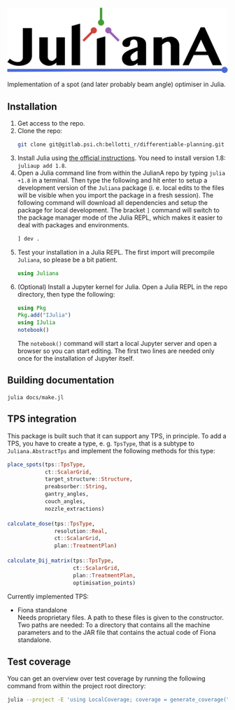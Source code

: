 ![](juliana_logo.svg)

Implementation of a spot (and later probably beam angle) optimiser in Julia.

## Installation

1. Get access to the repo.
2. Clone the repo:
   ```bash
   git clone git@gitlab.psi.ch:bellotti_r/differentiable-planning.git
   ```
3. Install Julia using [the official instructions](https://julialang.org/downloads/). You need to install version 1.8: ``juliaup add 1.8``.
4. Open a Julia command line from within the JulianA repo by typing ``julia +1.8`` in a terminal. Then type the following and hit enter to setup a development version of the ``Juliana`` package (i. e. local edits to the files will be visible when you import the package in a fresh session). The following command will download all dependencies and setup the package for local development. The bracket ``]`` command will switch to the package manager mode of the Julia REPL, which makes it easier to deal with packages and environments. 
   ```julia
   ] dev .
   ```
5. Test your installation in a Julia REPL. The first import will precompile ``Juliana``, so please be a bit patient.
   ```julia
   using Juliana
   ```
6. (Optional) Install a Jupyter kernel for Julia. Open a Julia REPL in the repo directory, then type the following:
   ```julia
   using Pkg
   Pkg.add("IJulia")
   using IJulia
   notebook()
   ```
   The ``notebook()`` command will start a local Jupyter server and open a browser so you can start editing. The first two lines are needed only once for the installation of Jupyter itself.


## Building documentation
```shell
julia docs/make.jl
```


## TPS integration

This package is built such that it can support any TPS,
in principle. To add a TPS, you have to create a type,
e. g. ``TpsType``, that is a subtype to ``Juliana.AbstractTps``
and implement the following methods for this type:

```julia
place_spots(tps::TpsType,
            ct::ScalarGrid,
            target_structure::Structure,
            preabsorber::String,
            gantry_angles,
            couch_angles,
            nozzle_extractions)

calculate_dose(tps::TpsType,
               resolution::Real,
               ct::ScalarGrid,
               plan::TreatmentPlan)

calculate_Dij_matrix(tps::TpsType,
                     ct::ScalarGrid,
                     plan::TreatmentPlan,
                     optimisation_points)
```

Currently implemented TPS:

- Fiona standalone<br />
  Needs proprietary files.
  A path to these files is given to the constructor.
  Two paths are needed:
  To a directory that contains all the machine parameters
  and to the JAR file that contains the actual code of
  Fiona standalone.


## Test coverage

You can get an overview over test coverage by running the following command from within the project root directory:

```bash
julia --project -E 'using LocalCoverage; coverage = generate_coverage("Juliana"; run_test = true)'
```
